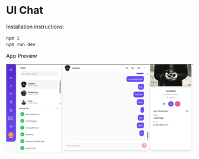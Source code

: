 # UI Chat

Installation instructions:

```bash
npm i
npm run dev
```
App Preview

![App preview](public/ui.jpg)

